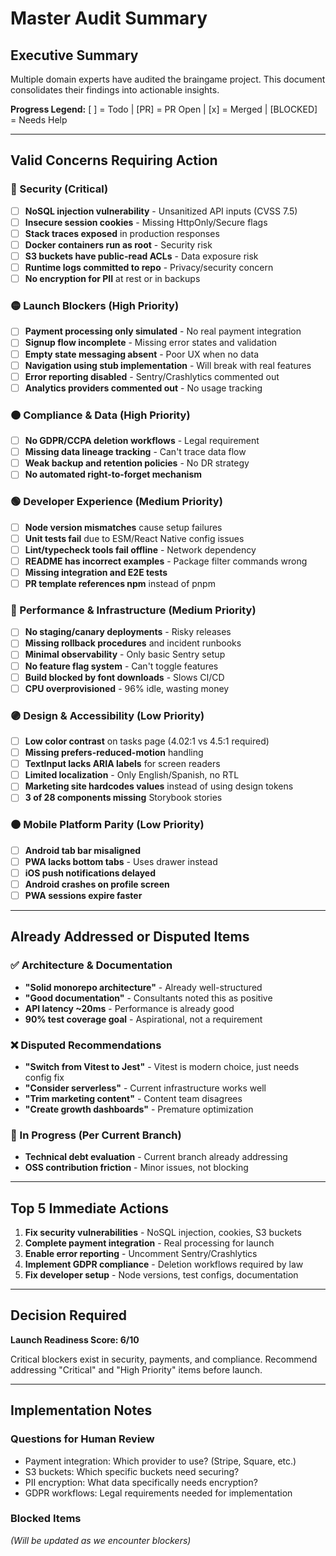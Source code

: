 # Master Audit Summary

## Executive Summary
Multiple domain experts have audited the braingame project. This document consolidates their findings into actionable insights.

**Progress Legend:** [ ] = Todo | [PR] = PR Open | [x] = Merged | [BLOCKED] = Needs Help

---

## Valid Concerns Requiring Action

### 🔴 Security (Critical)
- [ ] **NoSQL injection vulnerability** - Unsanitized API inputs (CVSS 7.5)
- [ ] **Insecure session cookies** - Missing HttpOnly/Secure flags
- [ ] **Stack traces exposed** in production responses
- [ ] **Docker containers run as root** - Security risk
- [ ] **S3 buckets have public-read ACLs** - Data exposure risk
- [ ] **Runtime logs committed to repo** - Privacy/security concern
- [ ] **No encryption for PII** at rest or in backups

### 🟡 Launch Blockers (High Priority)
- [ ] **Payment processing only simulated** - No real payment integration
- [ ] **Signup flow incomplete** - Missing error states and validation
- [ ] **Empty state messaging absent** - Poor UX when no data
- [ ] **Navigation using stub implementation** - Will break with real features
- [ ] **Error reporting disabled** - Sentry/Crashlytics commented out
- [ ] **Analytics providers commented out** - No usage tracking

### 🟠 Compliance & Data (High Priority)
- [ ] **No GDPR/CCPA deletion workflows** - Legal requirement
- [ ] **Missing data lineage tracking** - Can't trace data flow
- [ ] **Weak backup and retention policies** - No DR strategy
- [ ] **No automated right-to-forget mechanism**

### 🟢 Developer Experience (Medium Priority)
- [ ] **Node version mismatches** cause setup failures
- [ ] **Unit tests fail** due to ESM/React Native config issues
- [ ] **Lint/typecheck tools fail offline** - Network dependency
- [ ] **README has incorrect examples** - Package filter commands wrong
- [ ] **Missing integration and E2E tests**
- [ ] **PR template references npm** instead of pnpm

### 🔵 Performance & Infrastructure (Medium Priority)
- [ ] **No staging/canary deployments** - Risky releases
- [ ] **Missing rollback procedures** and incident runbooks
- [ ] **Minimal observability** - Only basic Sentry setup
- [ ] **No feature flag system** - Can't toggle features
- [ ] **Build blocked by font downloads** - Slows CI/CD
- [ ] **CPU overprovisioned** - 96% idle, wasting money

### 🟣 Design & Accessibility (Low Priority)
- [ ] **Low color contrast** on tasks page (4.02:1 vs 4.5:1 required)
- [ ] **Missing prefers-reduced-motion** handling
- [ ] **TextInput lacks ARIA labels** for screen readers
- [ ] **Limited localization** - Only English/Spanish, no RTL
- [ ] **Marketing site hardcodes values** instead of using design tokens
- [ ] **3 of 28 components missing** Storybook stories

### 🟤 Mobile Platform Parity (Low Priority)
- [ ] **Android tab bar misaligned**
- [ ] **PWA lacks bottom tabs** - Uses drawer instead
- [ ] **iOS push notifications delayed**
- [ ] **Android crashes on profile screen**
- [ ] **PWA sessions expire faster**

---

## Already Addressed or Disputed Items

### ✅ Architecture & Documentation
- **"Solid monorepo architecture"** - Already well-structured
- **"Good documentation"** - Consultants noted this as positive
- **API latency ~20ms** - Performance is already good
- **90% test coverage goal** - Aspirational, not a requirement

### ❌ Disputed Recommendations
- **"Switch from Vitest to Jest"** - Vitest is modern choice, just needs config fix
- **"Consider serverless"** - Current infrastructure works well
- **"Trim marketing content"** - Content team disagrees
- **"Create growth dashboards"** - Premature optimization

### 🔄 In Progress (Per Current Branch)
- **Technical debt evaluation** - Current branch already addressing
- **OSS contribution friction** - Minor issues, not blocking

---

## Top 5 Immediate Actions

1. **Fix security vulnerabilities** - NoSQL injection, cookies, S3 buckets
2. **Complete payment integration** - Real processing for launch
3. **Enable error reporting** - Uncomment Sentry/Crashlytics
4. **Implement GDPR compliance** - Deletion workflows required by law
5. **Fix developer setup** - Node versions, test configs, documentation

---

## Decision Required

**Launch Readiness Score: 6/10**

Critical blockers exist in security, payments, and compliance. Recommend addressing "Critical" and "High Priority" items before launch.

---

## Implementation Notes

### Questions for Human Review
- Payment integration: Which provider to use? (Stripe, Square, etc.)
- S3 buckets: Which specific buckets need securing?
- PII encryption: What data specifically needs encryption?
- GDPR workflows: Legal requirements needed for implementation

### Blocked Items
*(Will be updated as we encounter blockers)*